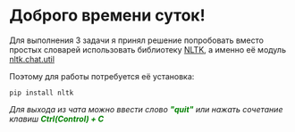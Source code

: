 # Доброго времени суток!

Для выполнения 3 задачи я принял решение попробовать вместо простых словарей использовать библиотеку [NLTK](https://www.nltk.org/index.html), а именно её модуль [nltk.chat.util](https://www.nltk.org/api/nltk.chat.util.html#module-nltk.chat.util)

Поэтому для работы потребуется её установка:

`pip install nltk`

_Для выхода из чата можно ввести слово <font color="green">**"quit"**</font> или нажать сочетание клавиш <font color="green">**Ctrl(Control) + C**</font>_
